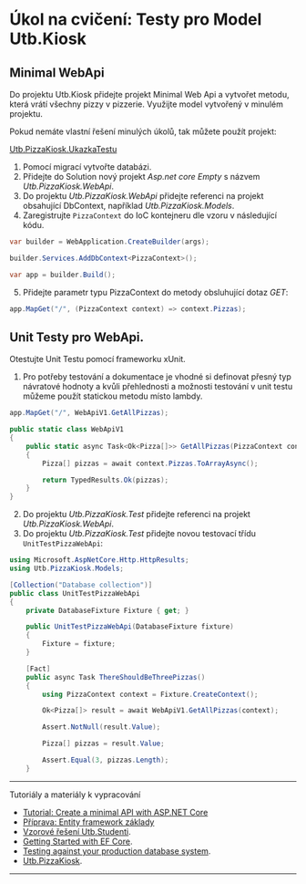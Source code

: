 # Úkol na cvičení: Testy pro Model Utb.Kiosk

## Minimal WebApi

Do projektu Utb.Kiosk přidejte projekt Minimal Web Api a vytvořet metodu, která vrátí všechny pizzy v pizzerie. Využijte model vytvořený v minulém projektu.

Pokud nemáte vlastní řešení minulých úkolů, tak můžete použít projekt: 

[Utb.PizzaKiosk.UkazkaTestu](https://github.com/ekral/FAI/blob/master/AF/src/Utb.PizzaKiosk.UkazkaTestu)

1) Pomocí migrací vytvořte databázi.
2) Přidejte do Solution nový projekt *Asp.net core Empty* s názvem *Utb.PizzaKiosk.WebApi*.
3) Do projektu *Utb.PizzaKiosk.WebApi* přidejte referenci na projekt obsahující DbContext, například *Utb.PizzaKiosk.Models*.
4) Zaregistrujte `PizzaContext` do IoC kontejneru dle vzoru v následující kódu.

```csharp
var builder = WebApplication.CreateBuilder(args);

builder.Services.AddDbContext<PizzaContext>();

var app = builder.Build();
```

5) Přidejte parametr typu PizzaContext do metody obsluhující dotaz *GET*:

```csharp
app.MapGet("/", (PizzaContext context) => context.Pizzas);
```

## Unit Testy pro WebApi.

Otestujte Unit Testu pomocí frameworku xUnit.

1) Pro potřeby testování a dokumentace je vhodné si definovat přesný typ návratové hodnoty a kvůli přehlednosti a možnosti testování v unit testu můžeme použít statickou metodu místo lambdy.

```csharp
app.MapGet("/", WebApiV1.GetAllPizzas);

public static class WebApiV1
{
    public static async Task<Ok<Pizza[]>> GetAllPizzas(PizzaContext context)
    {
        Pizza[] pizzas = await context.Pizzas.ToArrayAsync();

        return TypedResults.Ok(pizzas);
    }
}
```
2) Do projektu *Utb.PizzaKiosk.Test* přidejte referenci na projekt *Utb.PizzaKiosk.WebApi*.
3) Do projektu *Utb.PizzaKiosk.Test* přidejte novou testovací třídu `UnitTestPizzaWebApi`:

```csharp
using Microsoft.AspNetCore.Http.HttpResults;
using Utb.PizzaKiosk.Models;

[Collection("Database collection")]
public class UnitTestPizzaWebApi
{
    private DatabaseFixture Fixture { get; }

    public UnitTestPizzaWebApi(DatabaseFixture fixture)
    {
        Fixture = fixture;
    }

    [Fact]
    public async Task ThereShouldBeThreePizzas()
    {
        using PizzaContext context = Fixture.CreateContext();

        Ok<Pizza[]> result = await WebApiV1.GetAllPizzas(context);

        Assert.NotNull(result.Value);

        Pizza[] pizzas = result.Value;

        Assert.Equal(3, pizzas.Length);
    }
```

---
Tutoriály a materiály k vypracování

- [Tutorial: Create a minimal API with ASP.NET Core](https://learn.microsoft.com/en-us/aspnet/core/tutorials/min-web-api?view=aspnetcore-7.0&tabs=visual-studio)
- [Příprava: Entity framework základy](https://github.com/ekral/FAI/blob/master/AF/Priprava/01_EF_zaklady.md)
- [Vzorové řešení Utb.Studenti](https://github.com/ekral/FAI/tree/master/AF/src/Utb.Studenti).
- [Getting Started with EF Core](https://learn.microsoft.com/en-us/ef/core/get-started/overview/first-app?tabs=netcore-cli).
- [Testing against your production database system](https://learn.microsoft.com/en-us/ef/core/testing/testing-with-the-database).
- [Utb.PizzaKiosk](https://github.com/ekral/FAI/tree/master/AF/src/Utb.PizzaKiosk).
---
  
